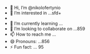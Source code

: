 - 👋 Hi, I’m @nikolofertynio
- 👀 I’m interested in ...sfd+
- 
- 🌱 I’m currently learning ...
- 💞️ I’m looking to collaborate on ...859
- 📫 How to reach me ...
- 😄 Pronouns: ...856
- ⚡ Fun fact: ...
95
<!---
nikolofertynio/nikolofertynio is a ✨ special ✨ repository because its `README.md` (this file) appears on your GitHub profile.
You can click the Preview link to take a look at your changes.
--->
